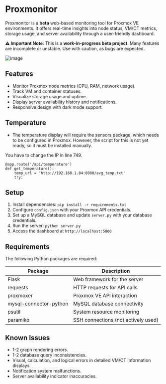 # Proxmonitor

Proxmonitor is a **beta** web-based monitoring tool for Proxmox VE environments. It offers real-time insights into node status, VM/CT metrics, storage usage, and server availability through a user-friendly dashboard.

**⚠️ Important Note**: This is a **work-in-progress beta project**. Many features are incomplete or unstable. Use with caution, as bugs are expected.

![image](https://github.com/user-attachments/assets/7522679a-a03d-4317-9994-36f4b3995f9b)


## Features
- Monitor Proxmox node metrics (CPU, RAM, network usage).
- Track VM and container statuses.
- Visualize storage usage and uptime.
- Display server availability history and notifications.
- Responsive design with dark mode support.

## Temperature
- The temperature display will require the sensors package, which needs to be configured in Proxmox. However, the script for this is not yet ready, so it must be installed manually.

You have to change the IP in line 749. 
```
@app.route('/api/temperature')
def get_temperature():
    temp_url = 'http://192.168.1.84:8080/avg_temp.txt'
    try:
```
## Setup
1. Install dependencies: `pip install -r requirements.txt`
2. Configure `config.json` with your Proxmox API credentials.
3. Set up a MySQL database and update `server.py` with your database credentials.
4. Run the server: `python server.py`
5. Access the dashboard at `http://localhost:5000`

## Requirements
The following Python packages are required:

| Package                | Description                              |
|------------------------|------------------------------------------|
| Flask                 | Web framework for the server             |
| requests              | HTTP requests for API calls              |
| proxmoxer             | Proxmox VE API interaction               |
| mysql-connector-python| MySQL database connectivity              |
| psutil                | System resource monitoring               |
| paramiko              | SSH connections (not actively used)      |

## Known Issues
- 1-2 graph rendering errors.
- 1-2 database query inconsistencies.
- Visual, calculation, and logical errors in detailed VM/CT information displays.
- Notification system malfunctions.
- Server availability indicator inaccuracies.

